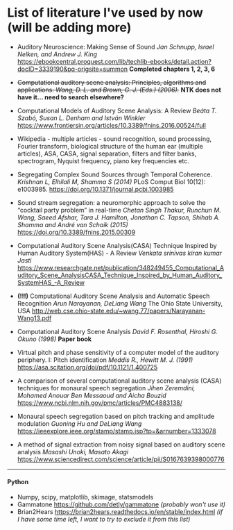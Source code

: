 # List of literature I've used by now (will be adding more)

- Auditory Neuroscience: Making Sense of Sound
*Jan Schnupp, Israel Nelken, and Andrew J. King*
https://ebookcentral.proquest.com/lib/techlib-ebooks/detail.action?docID=3339190&pq-origsite=summon
**Completed chapters 1, 2, 3, 6**

- ~~Computational auditory scene analysis: Principles, algorithms and applications.
*Wang, D. L. and Brown, G. J. (Eds.) (2006).*~~
**NTK does not have it... need to search elsewhere?**

- Computational Models of Auditory Scene Analysis: A Review
*Beáta T. Szabó, Susan L. Denham and István Winkler*
https://www.frontiersin.org/articles/10.3389/fnins.2016.00524/full

- Wikipedia - multiple articles - sound recognition, sound processing, Fourier transform,
biological structure of the human ear (multiple articles),
ASA, CASA, signal separation, filters and filter banks, spectrogram, Nyquist frequency,
piano key frequencies etc.

- Segregating Complex Sound Sources through Temporal Coherence.
*Krishnan L, Elhilali M, Shamma S (2014)*
PLoS Comput Biol 10(12): e1003985. https://doi.org/10.1371/journal.pcbi.1003985

- Sound stream segregation: a neuromorphic approach to solve the “cocktail party problem” in real-time
*Chetan Singh Thakur, Runchun M. Wang, Saeed Afshar, Tara J. Hamilton, Jonathan C. Tapson,
Shihab A. Shamma and André van Schaik (2015)*
https://doi.org/10.3389/fnins.2015.00309

- Computational Auditory Scene Analysis(CASA) Technique Inspired by Human Auditory System(HAS) - A Review
*Venkata srinivas kiran kumar Jasti*
https://www.researchgate.net/publication/348249455_Computational_Auditory_Scene_AnalysisCASA_Technique_Inspired_by_Human_Auditory_SystemHAS_-A_Review

- **(!!!)** Computational Auditory Scene Analysis and Automatic Speech Recognition
*Arun Narayanan, DeLiang Wang* The Ohio State University, USA
http://web.cse.ohio-state.edu/~wang.77/papers/Narayanan-Wang13.pdf

- Computational Auditory Scene Analysis
*David F. Rosenthal, Hiroshi G. Okuno (1998)*
**Paper book**

- Virtual pitch and phase sensitivity of a computer model of the auditory periphery. I: Pitch identification
*Meddis R., Hewitt M. J. (1991)*
https://asa.scitation.org/doi/pdf/10.1121/1.400725

- A comparison of several computational auditory scene analysis (CASA) techniques for monaural speech segregation
*Jihen Zeremdini, Mohamed Anouar Ben Messaoud and Aicha Bouzid*
https://www.ncbi.nlm.nih.gov/pmc/articles/PMC4883138/

- Monaural speech segregation based on pitch tracking and amplitude modulation
*Guoning Hu and DeLiang Wang*
https://ieeexplore.ieee.org/stamp/stamp.jsp?tp=&arnumber=1333078

- A method of signal extraction from noisy signal based on auditory scene analysis
*Masashi Unoki, Masato Akagi*
https://www.sciencedirect.com/science/article/pii/S0167639398000776

---

#### Python

- Numpy, scipy, matplotlib, skimage, statsmodels
- Gammatone https://github.com/detly/gammatone *(probably won't use it)*
- Brian2Hears https://brian2hears.readthedocs.io/en/stable/index.html *(if I have some time left,
I want to try to exclude it from this list)*
